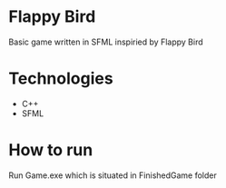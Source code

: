 # Flappy Bird
 Basic game written in SFML inspiried by Flappy Bird 
 
# Technologies 
- C++
- SFML

# How to run
Run Game.exe which is situated in FinishedGame folder
 
